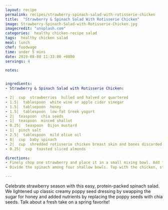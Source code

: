 ```yaml
---
layout: recipe
permalink: recipes/strawberry-spinach-salad-with-rotisserie-chicken
title:  "Strawberry & Spinach Salad With Rotisserie Chicken"
image: Strawberry-Spinach-Salad-with-Rotisserie-Chicken.jpg
imagecredit: "unsplash.com"
categories:  healthy chicken-recipe salad
tags:  healthy chicken salad
meal: lunch
chef: foodwage
time: under 5 mins
date: 2019-08-08 11:33:00 +0800
servings: 4

notes:


ingredients:
- Strawberry & Spinach Salad with Rotisserie Chicken:

- 2|  cup  strawberries  hulled and halved or quartered
- 1.5|  tablespoon  white wine or apple cider vinegar
- 1.5|  tablsepoon  honey
- 1.5|  tablespoon  low-fat Greek yogurt
- 2|  teaspoon  chia seeds
- 1|  teaspoon  minced shallot
- 0.25|  teaspoon  Dijon mustard
- 1|  pinch salt
- 2.5|  tablespoon  mild olive oil
- 8|  cup  baby spinach
- 2|  cup  shredded rotisserie chicken breast skin and bones discarded
- 0.25|  cup  toasted sliced almonds

directions:
- Finely chop one strawberry and place it in a small mixing bowl. Add the vinegar, honey, yogurt, chia seeds, shallots, mustard and salt and whisk until everything is well combined. Gradually whisk in the olive oil in a slow, steady stream.
- Divide the spinach among four shallow bowls. Top with the chicken, strawberries and almonds. Drizzle salads with dressing and serve.

---
```


Celebrate strawberry season with this easy, protein-packed spinach salad. We lightened up classic creamy poppy seed dressing by swapping the sugar for honey and added nutrients by replacing the poppy seeds with chia seeds. Talk about a fresh take on a spring favorite!